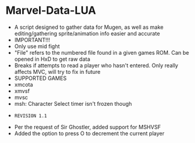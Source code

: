 # Marvel-Data-LUA
- A script designed to gather data for Mugen, as well as make editing/gathering sprite/animation info easier and accurate
- IMPORTANT!!!
- Only use mid fight
- "File" refers to the numbered file found in a given games ROM. Can be opened in HxD to get raw data
- Breaks if attempts to read a player who hasn't entered. Only really affects MVC, will try to fix in future
- SUPPORTED GAMES
- xmcota
- xmvsf
- mvsc
- msh: Character Select timer isn't frozen though
-     REVISION 1.1
- Per the request of Sir Ghostler, added support for MSHVSF
- Added the option to press O to decrement the current player
